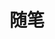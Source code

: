 ---
pageComponent:
  name: Catalogue
  data:
    key: 01.随笔
title: 随笔 # 页面标题
permalink: /one/
sidebar: false
article: false
comment: false
editLink: false
---
